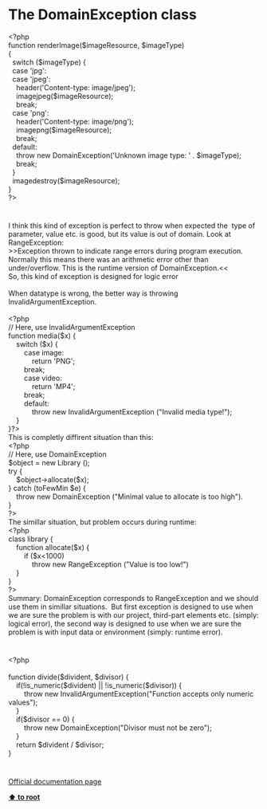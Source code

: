 # The DomainException class




<div class="phpcode"><span class="html">
<span class="default">&lt;?php<br></span><span class="keyword">function </span><span class="default">renderImage</span><span class="keyword">(</span><span class="default">$imageResource</span><span class="keyword">, </span><span class="default">$imageType</span><span class="keyword">)<br>{<br>&#xA0; switch (</span><span class="default">$imageType</span><span class="keyword">) {<br>&#xA0; case </span><span class="string">&apos;jpg&apos;</span><span class="keyword">:<br>&#xA0; case </span><span class="string">&apos;jpeg&apos;</span><span class="keyword">:<br>&#xA0; &#xA0; </span><span class="default">header</span><span class="keyword">(</span><span class="string">&apos;Content-type: image/jpeg&apos;</span><span class="keyword">);<br>&#xA0; &#xA0; </span><span class="default">imagejpeg</span><span class="keyword">(</span><span class="default">$imageResource</span><span class="keyword">);<br>&#xA0; &#xA0; break;<br>&#xA0; case </span><span class="string">&apos;png&apos;</span><span class="keyword">:<br>&#xA0; &#xA0; </span><span class="default">header</span><span class="keyword">(</span><span class="string">&apos;Content-type: image/png&apos;</span><span class="keyword">);<br>&#xA0; &#xA0; </span><span class="default">imagepng</span><span class="keyword">(</span><span class="default">$imageResource</span><span class="keyword">);<br>&#xA0; &#xA0; break;<br>&#xA0; default:<br>&#xA0; &#xA0; throw new </span><span class="default">DomainException</span><span class="keyword">(</span><span class="string">&apos;Unknown image type: &apos; </span><span class="keyword">. </span><span class="default">$imageType</span><span class="keyword">);<br>&#xA0; &#xA0; break;<br>&#xA0; }<br>&#xA0; </span><span class="default">imagedestroy</span><span class="keyword">(</span><span class="default">$imageResource</span><span class="keyword">);<br>}<br></span><span class="default">?&gt;</span>
</span>
</div>
  

#


<div class="phpcode"><span class="html">
I think this kind of exception is perfect to throw when expected the&#xA0; type of parameter, value etc. is good, but its value is out of domain. Look at RangeException:<br>&gt;&gt;Exception thrown to indicate range errors during program execution. Normally this means there was an arithmetic error other than under/overflow. This is the runtime version of DomainException.&lt;&lt;<br>So, this kind of exception is designed for logic error<br><br>When datatype is wrong, the better way is throwing InvalidArgumentException. <br><br><span class="default">&lt;?php<br></span><span class="comment">// Here, use InvalidArgumentException<br></span><span class="keyword">function </span><span class="default">media</span><span class="keyword">(</span><span class="default">$x</span><span class="keyword">) {<br>&#xA0; &#xA0; switch (</span><span class="default">$x</span><span class="keyword">) {<br>&#xA0; &#xA0; &#xA0; &#xA0; case </span><span class="default">image</span><span class="keyword">:<br>&#xA0; &#xA0; &#xA0; &#xA0; &#xA0; &#xA0; return </span><span class="string">&apos;PNG&apos;</span><span class="keyword">;<br>&#xA0; &#xA0; &#xA0; &#xA0; break;<br>&#xA0; &#xA0; &#xA0; &#xA0; case </span><span class="default">video</span><span class="keyword">:<br>&#xA0; &#xA0; &#xA0; &#xA0; &#xA0; &#xA0; return </span><span class="string">&apos;MP4&apos;</span><span class="keyword">;<br>&#xA0; &#xA0; &#xA0; &#xA0; break;<br>&#xA0; &#xA0; &#xA0; &#xA0; default:<br>&#xA0; &#xA0; &#xA0; &#xA0; &#xA0; &#xA0; throw new </span><span class="default">InvalidArgumentException </span><span class="keyword">(</span><span class="string">&quot;Invalid media type!&quot;</span><span class="keyword">);<br>&#xA0; &#xA0; }<br>}</span><span class="default">?&gt;<br></span>This is completly diffirent situation than this:<br><span class="default">&lt;?php<br></span><span class="comment">// Here, use DomainException<br></span><span class="default">$object </span><span class="keyword">= new </span><span class="default">Library </span><span class="keyword">();<br>try {<br>&#xA0; &#xA0; </span><span class="default">$object</span><span class="keyword">-&gt;</span><span class="default">allocate</span><span class="keyword">(</span><span class="default">$x</span><span class="keyword">);<br>} catch (</span><span class="default">toFewMin $e</span><span class="keyword">) {<br>&#xA0; &#xA0; throw new </span><span class="default">DomainException </span><span class="keyword">(</span><span class="string">&quot;Minimal value to allocate is too high&quot;</span><span class="keyword">).<br>}<br></span><span class="default">?&gt;<br></span>The simillar situation, but problem occurs during runtime:<br><span class="default">&lt;?php<br></span><span class="keyword">class </span><span class="default">library </span><span class="keyword">{<br>&#xA0; &#xA0; function </span><span class="default">allocate</span><span class="keyword">(</span><span class="default">$x</span><span class="keyword">) {<br>&#xA0; &#xA0; &#xA0; &#xA0; if (</span><span class="default">$x</span><span class="keyword">&lt;</span><span class="default">1000</span><span class="keyword">)<br>&#xA0; &#xA0; &#xA0; &#xA0; &#xA0; &#xA0; throw new </span><span class="default">RangeException </span><span class="keyword">(</span><span class="string">&quot;Value is too low!&quot;</span><span class="keyword">)<br>&#xA0; &#xA0; }<br>}<br></span><span class="default">?&gt;<br></span>Summary: DomainException corresponds to RangeException and we should use them in simillar situations.&#xA0; But first exception is designed to use when we are sure the problem is with our project, third-part elements etc. (simply: logical error), the second way is designed to use when we are sure the problem is with input data or environment (simply: runtime error).</span>
</div>
  

#


<div class="phpcode"><span class="html">
<span class="default">&lt;?php<br><br></span><span class="keyword">function </span><span class="default">divide</span><span class="keyword">(</span><span class="default">$divident</span><span class="keyword">, </span><span class="default">$divisor</span><span class="keyword">) {<br>&#xA0; &#xA0; if(!</span><span class="default">is_numeric</span><span class="keyword">(</span><span class="default">$divident</span><span class="keyword">) || !</span><span class="default">is_numeric</span><span class="keyword">(</span><span class="default">$divisor</span><span class="keyword">)) {<br>&#xA0; &#xA0; &#xA0; &#xA0; throw new </span><span class="default">InvalidArgumentException</span><span class="keyword">(</span><span class="string">&quot;Function accepts only numeric values&quot;</span><span class="keyword">);<br>&#xA0; &#xA0; }<br>&#xA0; &#xA0; if(</span><span class="default">$divisor </span><span class="keyword">== </span><span class="default">0</span><span class="keyword">) {<br>&#xA0; &#xA0; &#xA0; &#xA0; throw new </span><span class="default">DomainException</span><span class="keyword">(</span><span class="string">&quot;Divisor must not be zero&quot;</span><span class="keyword">);<br>&#xA0; &#xA0; }<br>&#xA0; &#xA0; return </span><span class="default">$divident </span><span class="keyword">/ </span><span class="default">$divisor</span><span class="keyword">;<br>}</span>
</span>
</div>
  

#

[Official documentation page](https://www.php.net/manual/en/class.domainexception.php)

**[⬆ to root](/)**